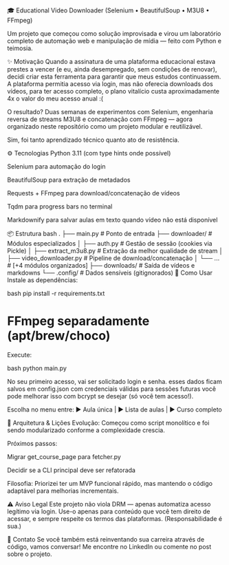 🎓 Educational Video Downloader
(Selenium • BeautifulSoup • M3U8 • FFmpeg)

Um projeto que começou como solução improvisada e virou um laboratório completo de automação web e manipulação de mídia — feito com Python e teimosia.

✨ Motivação
Quando a assinatura de uma plataforma educacional estava prestes a vencer (e eu, ainda desempregado, sem condições de renovar), decidi criar esta ferramenta para garantir que meus estudos continuassem. A plataforma permitia acesso via login, mas não oferecia downloads dos vídeos, para ter acesso completo, o plano vitalício custa aproximadamente 4x o valor do meu acesso anual :(

O resultado? Duas semanas de experimentos com Selenium, engenharia reversa de streams M3U8 e concatenação com FFmpeg — agora organizado neste repositório como um projeto modular e reutilizável.

Sim, foi tanto aprendizado técnico quanto ato de resistência.

⚙️ Tecnologias
Python 3.11 (com type hints onde possível)

Selenium para automação do login

BeautifulSoup para extração de metadados

Requests + FFmpeg para download/concatenação de vídeos

Tqdm para progress bars no terminal

Markdownify para salvar aulas em texto quando vídeo não está disponível

📦 Estrutura
bash
.
├── main.py                      # Ponto de entrada
├── downloader/                  # Módulos especializados
│   ├── auth.py                  # Gestão de sessão (cookies via Pickle)
│   ├── extract_m3u8.py          # Extração da melhor qualidade de stream
│   ├── video_downloader.py      # Pipeline de download/concatenação
│   └── ...                      # [+4 módulos organizados]
├── downloads/                   # Saída de vídeos e markdowns
└── .config/                     # Dados sensíveis (gitignorados)
🚀 Como Usar
Instale as dependências:

bash
pip install -r requirements.txt
# FFmpeg separadamente (apt/brew/choco)

Execute:

bash
python main.py

No seu primeiro acesso, vai ser solicitado login e senha. esses dados ficam salvos em config.json com credenciais válidas para sessões futuras <nota>você pode melhorar isso com bcrypt se desejar</nota> (só você tem acesso!).

Escolha no menu entre:
▶ Aula única | ▶ Lista de aulas | ▶ Curso completo

🧠 Arquitetura & Lições
Evolução: Começou como script monolítico e foi sendo modularizado conforme a complexidade crescia.

Próximos passos:

Migrar get_course_page para fetcher.py

Decidir se a CLI principal deve ser refatorada

Filosofia: Priorizei ter um MVP funcional rápido, mas mantendo o código adaptável para melhorias incrementais.

⚠️ Aviso Legal
Este projeto não viola DRM — apenas automatiza acesso legítimo via login. Use-o apenas para conteúdo que você tem direito de acessar, e sempre respeite os termos das plataformas. (Responsabilidade é sua.)

📩 Contato
Se você também está reinventando sua carreira através de código, vamos conversar! Me encontre no LinkedIn ou comente no post sobre o projeto.